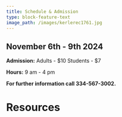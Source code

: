 ```yaml
---
title: Schedule & Admission
type: block-feature-text
image_path: /images/kerlerec1761.jpg
---
```



## November 6th - 9th 2024

**Admission:** Adults - $10 Students - $7

**Hours:** 9 am - 4 pm

**For further information call 334-567-3002.**

# Resources


